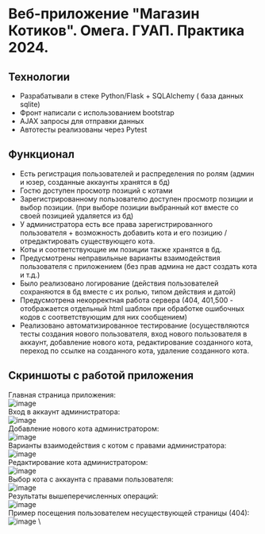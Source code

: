 # Веб-приложение "Магазин Котиков". Омега. ГУАП. Практика 2024.

## Технологии

- Разрабатывали в стеке Python/Flask + SQLAlchemy  ( база данных sqlite)
- Фронт написали с использованием bootstrap
- AJAX запросы для отправки данных
- Автотесты реализованы через Pytest


## Функционал

- Есть регистрация пользователей и распределения по ролям (админ и юзер, созданные аккаунты хранятся в бд)
- Гостю доступен просмотр позиций с котами
- Зарегистрированному пользователю доступен просмотр позиции и выбор позиции. (при выборе позиции выбранный кот вместе со своей позицией удаляется из бд)
- У администратора есть все права зарегистрированного пользователя + возможность добавить кота и его позицию / отредактировать существующего кота.
- Коты и соответствующие им позиции также хранятся в бд.
- Предусмотрены неправильные варианты взаимодействия пользователя с приложением (без прав админа не даст создать кота и т.д.)
- Было реализовано логирование (действия пользователей сохраняются в бд вместе с их ролью, типом действия и датой)
- Предусмотрена некорректная работа сервера (404, 401,500 - отображается отдельный html шаблон при обработке ошибочных кодов с соответствующим для них сообщением)
- Реализовано автоматизированное тестирование (осуществляются тесты создания нового пользователя, вход нового пользователя в аккаунт, добавление нового кота, редактирование созданного кота, переход по ссылке на созданного кота, удаление созданного кота.


## Скриншоты с работой приложения


Главная страница приложения:
<br/>
![image](https://github.com/user-attachments/assets/1fec21a5-7cd0-4460-bc04-f34e4dd0673c)
\
Вход в аккаунт администратора:
\
![image](https://github.com/user-attachments/assets/1aed0530-a966-400a-a703-7dcedb760cc1)
\
Добавление нового кота администратором:
\
![image](https://github.com/user-attachments/assets/398c6e80-a47f-45d2-bc08-185f1c483572)
\
Варианты взаимодействия с котом с правами администратора:
\
![image](https://github.com/user-attachments/assets/75676f08-0c32-405b-9d91-ec0b73370674)
\
Редактирование кота администратором:
\
![image](https://github.com/user-attachments/assets/b8b49591-2ff5-4729-9588-d8dbcb8271e9)
\
Выбор кота с аккаунта с правами пользователя:
\
![image](https://github.com/user-attachments/assets/b92e3268-53d8-4ed2-a496-39bbaae68c97)
\
Результаты вышеперечисленных операций:
\
![image](https://github.com/user-attachments/assets/5619b17e-ca4b-4bf7-a2bd-6860fb944a4a)
\
Пример посещения пользователем несуществующей страницы (404):
\
![image](https://github.com/user-attachments/assets/9b577057-5fec-4381-bfd4-6d0646e82431)
\









